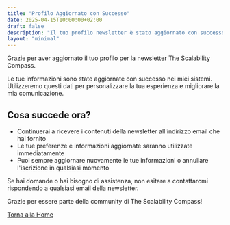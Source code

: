```yaml
---
title: "Profilo Aggiornato con Successo"
date: 2025-04-15T10:00:00+02:00
draft: false
description: "Il tuo profilo newsletter è stato aggiornato con successo."
layout: "minimal"
---
```


Grazie per aver aggiornato il tuo profilo per la newsletter The Scalability Compass.

Le tue informazioni sono state aggiornate con successo nei miei sistemi. Utilizzeremo questi dati per personalizzare la tua esperienza e migliorare la mia comunicazione.

## Cosa succede ora?

- Continuerai a ricevere i contenuti della newsletter all'indirizzo email che hai fornito
- Le tue preferenze e informazioni aggiornate saranno utilizzate immediatamente
- Puoi sempre aggiornare nuovamente le tue informazioni o annullare l'iscrizione in qualsiasi momento

Se hai domande o hai bisogno di assistenza, non esitare a contattarcmi rispondendo a qualsiasi email della newsletter.

Grazie per essere parte della community di The Scalability Compass!

[Torna alla Home](/)
